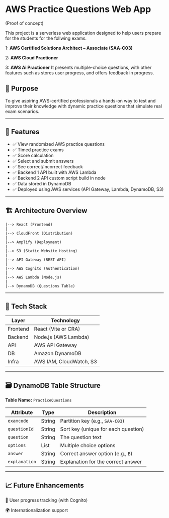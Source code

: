 # AWS Practice Questions Web App 

(Proof of concept) 

This project is a serverless web application designed to help users prepare for the students for the follwing exams.

1: **AWS Certified Solutions Architect – Associate (SAA-C03)** 

2: **AWS Cloud Practioner** 

3: **AWS Ai Practioner** 
 It presents multiple-choice questions, with other features such as stores user progress, and offers feedback in progress.

## 🧠 Purpose

To give aspiring AWS-certified professionals a hands-on way to test and improve their knowledge with dynamic practice questions that simulate real exam scenarios.

---

## 🚀 Features

- ✅ View randomized AWS practice questions
- ✅ Timed practice exams
- ✅ Score calculation
- ✅ Select and submit answers
- ✅ See correct/incorrect feedback
- ✅ Backend 1 API built with AWS Lambda
- ✅ Backend 2 API custom script build in node
- ✅ Data stored in DynamoDB
- ✅ Deployed using AWS services (API Gateway, Lambda, DynamoDB, S3)

---

## 🏗️ Architecture Overview
    

    |--> React (Frontend)  
    |
    |--> CloudFront (Distribution)
    |
    |--> Amplify (Deployment)
    |
    |--> S3 (Static Website Hosting)
    |
    |--> API Gateway (REST API)
    |
    |--> AWS Cognito (Authentication)
    |
    |--> AWS Lambda (Node.js)
    |
    |--> DynamoDB (Questions Table)

    
---

## 🧰 Tech Stack

| Layer     | Technology           |
|----------|----------------------|
| Frontend | React (Vite or CRA)  |
| Backend  | Node.js (AWS Lambda) |
| API      | AWS API Gateway      |
| DB       | Amazon DynamoDB      |
| Infra    | AWS IAM, CloudWatch, S3 |

---

## 🗃️ DynamoDB Table Structure

**Table Name:** `PracticeQuestions`

| Attribute     | Type    | Description                          |
|---------------|---------|--------------------------------------|
| `examcode`    | String  | Partition key (e.g., `SAA-C03`)      |
| `questionId`  | String  | Sort key (unique for each question) |
| `question`    | String  | The question text                    |
| `options`     | List    | Multiple choice options              |
| `answer`      | String  | Correct answer option (e.g., `B`)   |
| `explanation` | String  | Explanation for the correct answer  |

---

## 📈 Future Enhancements

📝 User progress tracking (with Cognito)

🌍 Internationalization support



